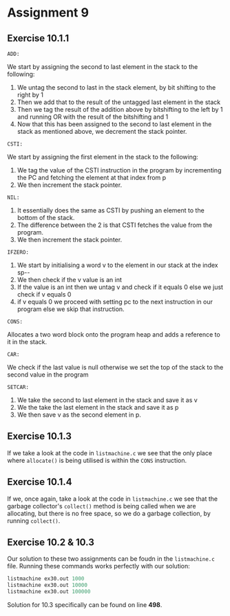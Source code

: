 # Assignment 9
## Exercise 10.1.1     

`ADD:`

We start by assigning the second to last element in the stack to the following:

1. We untag the second to last in the stack element, by bit shifting to the right by 1
2. Then we add that to the result of the untagged last element in the stack
3. Then we tag the result of the addition above by bitshifting to the left by 1 and running OR with the result of the bitshifting and 1
4. Now that this has been assigned to the second to last element in the stack as mentioned above, we decrement the stack pointer.

`CSTI:`

We start by assigning the first element in the stack to the following:

1. We tag the value of the CSTI instruction in the program by incrementing the PC and fetching the element at that index from p
2. We then increment the stack pointer.

`NIL:`

1. It essentially does the same as CSTI by pushing an element to the bottom of the stack.
2. The difference between the 2 is that CSTI fetches the value from the program.
3. We then increment the stack pointer.

`IFZERO:`

1. We start by initialising a word v to the element in our stack at the index sp--
2. We then check if the v value is an int
3. If the value is an int then we untag v and check if it equals 0 else we just check if v equals 0
4. if v equals 0 we proceed with setting pc to the next instruction in our program else we skip that instruction.

`CONS:`

Allocates a two word block onto the program heap and adds a reference to it in the stack.

`CAR:`

We check if the last value is null otherwise we set the top of the stack to the second value in the program

`SETCAR:`

1. We take the second to last element in the stack and save it as v
2. We the take the last element in the stack and save it as p
3. We then save v as the second element in p.

## Exercise 10.1.3
If we take a look at the code in `listmachine.c` we see that the only place where `allocate()` is being utilised is within the `CONS` instruction.

## Exercise 10.1.4
If we, once again, take a look at the code in `listmachine.c` we see that the garbage collector's `collect()` method is being called when we are allocating, but there is no free space, so we do a garbage collection, by running `collect()`.

## Exercise 10.2 & 10.3
Our solution to these two assignments can be foudn in the `listmachine.c` file. Running these commands works perfectly with our solution:

```fsharp
listmachine ex30.out 1000
listmachine ex30.out 10000
listmachine ex30.out 100000
```

Solution for 10.3 specifically can be found on line **498**.
